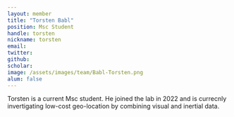```yaml
---
layout: member
title: "Torsten Babl"
position: Msc Student
handle: torsten
nickname: torsten
email: 
twitter: 
github: 
scholar: 
image: /assets/images/team/Babl-Torsten.png
alum: false
---
```

Torsten is a current Msc student. He joined the lab in 2022 and is currecnly invertigating low-cost geo-location by combining visual and inertial data.

